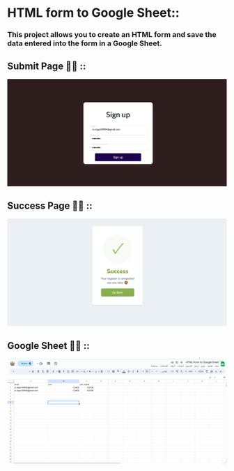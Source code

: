 # HTML form to Google Sheet:: 
### This project allows you to create an HTML form and save the data entered into the form in a Google Sheet.

## Submit Page 👨‍💻 ::
![Submit Page](screenshots/Submit-Page.png?raw=true)

## Success Page 👨‍💻 :: 
![Success Page](screenshots/Success-Page.png?raw=true)

## Google Sheet 👨‍💻 :: 
![Google Sheet](screenshots/GoogleSheet.png?raw=true)
